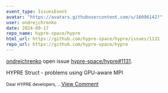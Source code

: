 ```yaml
---
event_type: IssuesEvent
avatar: "https://avatars.githubusercontent.com/u/16096142?"
user: ondrejchrenko
date: 2024-09-17
repo_name: hypre-space/hypre
html_url: https://github.com/hypre-space/hypre/issues/1131
repo_url: https://github.com/hypre-space/hypre
---
```


<a href='https://github.com/ondrejchrenko' target='_blank'>ondrejchrenko</a> open issue <a href='https://github.com/hypre-space/hypre/issues/1131' target='_blank'>hypre-space/hypre#1131</a>.

<p>HYPRE Struct - problems using GPU-aware MPI</p><small>Dear HYPRE developers,...</small><a href='https://github.com/hypre-space/hypre/issues/1131' target='_blank'>View Comment</a>